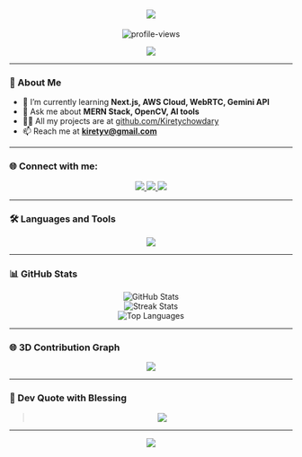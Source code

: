 <!-- RADHAKRISHNALOVEPERMANENT -->
<!-- AMMALOVEBLESSINGSONRECURSION -->

<h1 align="center">
  <img src="https://readme-typing-svg.herokuapp.com?font=Fira+Code&duration=3000&pause=1000&color=F7C62A&center=true&vCenter=true&width=435&lines=Hi+%F0%9F%91%8B%2C+I'm+Manne+KiretyChowdary;Frontend+Web+Developer+from+India;AI+Enthusiast+%F0%9F%92%AB;Building+with+Devotion+%E2%9D%A4%EF%B8%8F"/>
</h1>

<p align="center">
  <img src="https://komarev.com/ghpvc/?username=kiretychowdary&label=Profile%20views&color=0e75b6&style=flat" alt="profile-views"/>
</p>

<p align="center">
  <img src="https://github-profile-trophy.vercel.app/?username=kiretychowdary&theme=onedark&margin-w=10&no-bg=true&no-frame=true" />
</p>

---

### 🚀 About Me

- 🌱 I’m currently learning **Next.js, AWS Cloud, WebRTC, Gemini API**
- 💬 Ask me about **MERN Stack, OpenCV, AI tools**
- 👨‍💻 All my projects are at [github.com/Kiretychowdary](https://github.com/Kiretychowdary)
- 📫 Reach me at **kiretyv@gmail.com**

---

### 🌐 Connect with me:

<p align="center">
  <a href="https://linkedin.com/in/kirety-manne-954045297/" target="_blank">
    <img src="https://img.shields.io/badge/LinkedIn-0077B5?style=for-the-badge&logo=linkedin&logoColor=white"/>
  </a>
  <a href="https://www.hackerrank.com/kirety_07" target="_blank">
    <img src="https://img.shields.io/badge/Hackerrank-2EC866?style=for-the-badge&logo=HackerRank&logoColor=white"/>
  </a>
  <a href="https://leetcode.com/ksvid_0007" target="_blank">
    <img src="https://img.shields.io/badge/LeetCode-FFA116?style=for-the-badge&logo=leetcode&logoColor=black"/>
  </a>
</p>

---

### 🛠️ Languages and Tools

<p align="center">
  <img src="https://skillicons.dev/icons?i=html,css,js,react,nextjs,nodejs,express,mongodb,python,c,cpp,mysql,git,tailwind,bootstrap,vercel"/>
</p>

---

### 📊 GitHub Stats

<p align="center">
  <img src="https://github-readme-stats.vercel.app/api?username=kiretychowdary&theme=radical&show_icons=true" alt="GitHub Stats" />
  <br/>
  <img src="https://github-readme-streak-stats.herokuapp.com?user=kiretychowdary&theme=radical" alt="Streak Stats" />
  <br/>
  <img src="https://github-readme-stats.vercel.app/api/top-langs/?username=kiretychowdary&layout=compact&theme=radical" alt="Top Languages" />
</p>

---

### 🌐 3D Contribution Graph

<p align="center">
  <img src="https://raw.githubusercontent.com/rodrigograca31/rodrigograca31/output/github-contribution-grid-snake.svg" />
</p>

---

### 🧠 Dev Quote with Blessing

<blockquote align="center">
  <img src="https://readme-typing-svg.herokuapp.com?font=Fira+Code&duration=3000&pause=1000&color=0FF7ED&center=true&vCenter=true&width=435&lines=Code+with+Bhakti;Debug+with+Shakti;Deploy+with+Shraddha."/>
</blockquote>

---

<p align="center">
  <img src="https://readme-typing-svg.herokuapp.com?font=Fira+Code&duration=3000&pause=1000&color=E3A3FF&center=true&vCenter=true&width=435&lines=RADHAKRISHNALOVEPERMANENT;AMMALOVEBLESSINGSONRECURSION"/>
</p>
